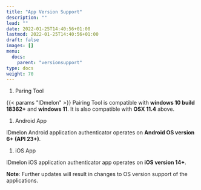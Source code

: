 ```yaml
---
title: "App Version Support"
description: ""
lead: ""
date: 2022-01-25T14:40:56+01:00
lastmod: 2022-01-25T14:40:56+01:00
draft: false
images: []
menu:
  docs:
    parent: "versionsupport"
type: docs
weight: 70
---
```


<div class="version-card">
  <ol class="v-card-ol">
  <li class="v-card-bullet">Paring Tool</li>
  </ol>
  <p class="v-card-p">
  {{< params "IDmelon" >}} Pairing Tool is compatible with <b>windows 10 build 18362+</b> and <b>windows 11</b>.
  It is also compatible with <b>OSX 11.4</b> above.
  </p>
</div>

<div class="version-card">
  <ol class="v-card-ol">
  <li class="v-card-bullet">Android App</li>
  </ol>
  <p class="v-card-p">
  IDmelon Android application authenticator operates on <b>Android OS version 6+ (API 23+)</b>.
  </p>
</div>

<div class="version-card">
  <ol class="v-card-ol">
  <li class="v-card-bullet">iOS App</li>
  </ol>
  <p class="v-card-p">
  IDmelon iOS application authenticator app operates on <b>iOS version 14+</b>.
  </p>
</div>

<p class="note-body">
<span style="font-weight:bold;">Note</span>: Further updates will result in changes to OS version support of the applications.</p>
